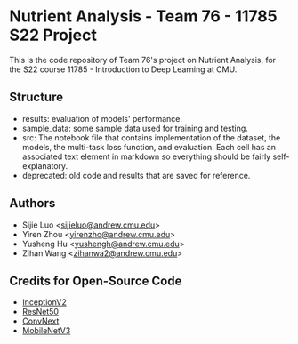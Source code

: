 # Nutrient Analysis - Team 76 - 11785 S22 Project

This is the code repository of Team 76's project on Nutrient Analysis, for the S22 course 11785 - Introduction to Deep Learning at CMU.

## Structure

- results: evaluation of models' performance.
- sample_data: some sample data used for training and testing.
- src: The notebook file that contains implementation of the dataset, the models, the multi-task loss function, and evaluation. Each cell has an associated text element in markdown so everything should be fairly self-explanatory.
- deprecated: old code and results that are saved for reference.

## Authors

- Sijie Luo \<sijieluo@andrew.cmu.edu\>
- Yiren Zhou \<yirenzho@andrew.cmu.edu\>
- Yusheng Hu \<yushengh@andrew.cmu.edu\>
- Zihan Wang \<zihanwa2@andrew.cmu.edu\>

## Credits for Open-Source Code

- [InceptionV2](https://github.com/shanglianlm0525/PyTorch-Networks/blob/master/ClassicNetwork/InceptionV2.py)
- [ResNet50](https://github.com/NVIDIA/DeepLearningExamples/tree/master/PyTorch/Classification/ConvNets/resnet50v1.5)
- [ConvNext](https://github.com/facebookresearch/ConvNeXt)
- [MobileNetV3](https://github.com/xiaolai-sqlai/mobilenetv3/blob/adc0ca87e1dd8136cd000ae81869934060171689/mobilenetv3.py)
